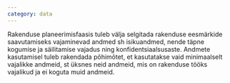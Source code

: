 ```yaml
---
category: data
---
```

Rakenduse planeerimisfaasis tuleb välja selgitada rakenduse eesmärkide
saavutamiseks vajaminevad andmed sh isikuandmed, nende täpne kogumise ja
säilitamise vajadus ning konfidentsiaalsusaste. Andmete kasutamisel tuleb
rakendada põhimõtet, et kasutatakse vaid minimaalselt vajalikke andmeid, st
üksnes neid andmeid, mis on rakenduse tööks vajalikud ja ei koguta muid andmeid.
